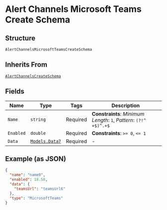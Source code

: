 
# Alert Channels Microsoft Teams Create Schema

## Structure

`AlertChannelsMicrosoftTeamsCreateSchema`

## Inherits From

[`AlertChannelsCreateSchema`](../../doc/models/alert-channels-create-schema.md)

## Fields

| Name | Type | Tags | Description |
|  --- | --- | --- | --- |
| `Name` | `string` | Required | **Constraints**: *Minimum Length*: `1`, *Pattern*: `(?!^ +$)^.+$` |
| `Enabled` | `double` | Required | **Constraints**: `>= 0`, `<= 1` |
| `Data` | [`Models.Data7`](../../doc/models/data-7.md) | Required | - |

## Example (as JSON)

```json
{
  "name": "name0",
  "enabled": 18.58,
  "data": {
    "teamsUrl": "teamsUrl6"
  },
  "type": "MicrosoftTeams"
}
```

